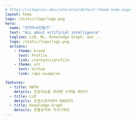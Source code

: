 ```yaml
---
# https://vitepress.dev/reference/default-theme-home-page
layout: home
logo: /static/logo/logo.png
hero:
  name: "전자두뇌만들기"
  text: "ALL about artificial intelligence"
  tagline: LLM, ML, Knowledge Graph, and ...
  logo: /static/logo/logo.png
  actions:
    - theme: brand
      text: Profile
      link: /contents/profile
    - theme: alt
      text: Github
      link: /api-examples

features:
  - title: MATH
    details: 인공지능을 하려면 수학을 해야지
  - title: LLM
    details: 트랜스포머부터 RAG까지
  - title: Knowledge Graph
    details: 온톨로지와 지식그래프
---
```


